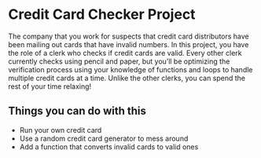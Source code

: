 # Credit Card Checker Project #    
The company that you work for suspects that credit card distributors have been mailing out cards that have invalid numbers. In this project, you have the role of a clerk who checks if credit cards are valid. Every other clerk currently checks using pencil and paper, but you’ll be optimizing the verification process using your knowledge of functions and loops to handle multiple credit cards at a time. Unlike the other clerks, you can spend the rest of your time relaxing!  

## Things you can do with this ##  

- Run your own credit card  
- Use a random credit card generator to mess around  
- Add a function that converts invalid cards to valid ones  
